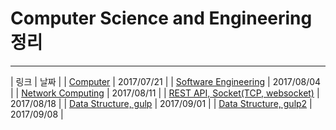 # Computer Science and Engineering 정리
- - -
| 링크 | 날짜 |
| [Computer](./README/academy/0721.md) | 2017/07/21 |
| [Software Engineering](./README/academy/0804.md) | 2017/08/04 |
| [Network Computing](./README/academy/0811.md) | 2017/08/11 |
| [REST API, Socket(TCP, websocket)](./README/academy/0818.md) | 2017/08/18 |
| [Data Structure, gulp](./README/academy/0901.md) | 2017/09/01 |
| [Data Structure, gulp2](./README/academy/0908.md) | 2017/09/08 |